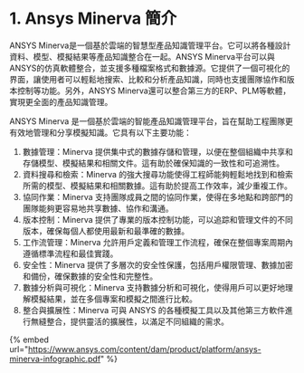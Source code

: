 # 1. Ansys Minerva 簡介

ANSYS Minerva是一個基於雲端的智慧型產品知識管理平台。它可以將各種設計資料、模型、模擬結果等產品知識整合在一起。ANSYS Minerva平台可以與ANSYS的仿真軟體整合，並支援多種檔案格式和數據源。它提供了一個可視化的界面，讓使用者可以輕鬆地搜索、比較和分析產品知識，同時也支援團隊協作和版本控制等功能。另外，ANSYS Minerva還可以整合第三方的ERP、PLM等軟體，實現更全面的產品知識管理。

ANSYS Minerva 是一個基於雲端的智能產品知識管理平台，旨在幫助工程團隊更有效地管理和分享模擬知識。它具有以下主要功能：

1. 數據管理：Minerva 提供集中式的數據存儲和管理，以便在整個組織中共享和存儲模型、模擬結果和相關文件。這有助於確保知識的一致性和可追溯性。
2. 資料搜尋和檢索：Minerva 的強大搜尋功能使得工程師能夠輕鬆地找到和檢索所需的模型、模擬結果和相關數據。這有助於提高工作效率，減少重複工作。
3. 協同作業：Minerva 支持團隊成員之間的協同作業，使得在多地點和跨部門的團隊能夠更容易地共享數據、協作和溝通。
4. 版本控制：Minerva 提供了專業的版本控制功能，可以追踪和管理文件的不同版本，確保每個人都使用最新和最準確的數據。
5. 工作流管理：Minerva 允許用戶定義和管理工作流程，確保在整個專案周期內遵循標準流程和最佳實踐。
6. 安全性：Minerva 提供了多層次的安全性保護，包括用戶權限管理、數據加密和備份，確保數據的安全性和完整性。
7. 數據分析與可視化：Minerva 支持數據分析和可視化，使得用戶可以更好地理解模擬結果，並在多個專案和模擬之間進行比較。
8. 整合與擴展性：Minerva 可與 ANSYS 的各種模擬工具以及其他第三方軟件進行無縫整合，提供靈活的擴展性，以滿足不同組織的需求。

{% embed url="https://www.ansys.com/content/dam/product/platform/ansys-minerva-infographic.pdf" %}
